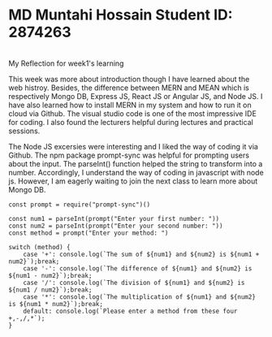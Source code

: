 # MD Muntahi Hossain  Student ID: 2874263
<br>
My Reflection for week1's learning

This week was more about introduction though I have learned about the web histroy. 
Besides, the difference between MERN and MEAN which is respectively Mongo DB, Express JS, React JS or Angular JS, and Node JS.
I have also learned how to install MERN in my system and how to run it on cloud via Github. The visual studio code is one of the most impressive IDE for coding. I also found the lecturers helpful during lectures and practical sessions.

The Node JS excersies were interesting and I liked the way of coding it via Github. 
The npm package prompt-sync was helpful for prompting users about the input. 
The parseInt() function helped the string to transform into a number.
Accordingly, I understand the way of coding in javascript with node js. 
However, I am eagerly waiting to join the next class to learn more about Mongo DB.

```
const prompt = require("prompt-sync")()

const num1 = parseInt(prompt("Enter your first number: "))
const num2 = parseInt(prompt("Enter your second number: "))
const method = prompt("Enter your method: ")

switch (method) {
    case '+': console.log(`The sum of ${num1} and ${num2} is ${num1 + num2}`);break;
    case '-': console.log(`The difference of ${num1} and ${num2} is ${num1 - num2}`);break;
    case '/': console.log(`The division of ${num1} and ${num2} is ${num1 / num2}`);break;
    case '*': console.log(`The multiplication of ${num1} and ${num2} is ${num1 * num2}`);break;
    default: console.log(`Please enter a method from these four +,-,/,*`); 
}
```

